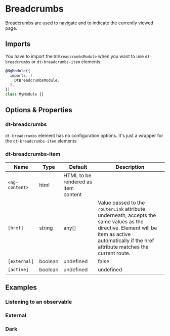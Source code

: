 # Breadcrumbs

<docs-source-example example="DefaultBreadcrumbsExampleComponent"></docs-source-example>

Breadcrumbs are used to navigate and to indicate the currently viewed page.

## Imports

You have to import the `DtBreadcrumbsModule` when you want to use `dt-breadcrumbs` or `dt-breadcrumbs-item` elements:

```typescript
@NgModule({
  imports: [
    DtBreadcrumbsModule,
  ],
})
class MyModule {}
```

## Options & Properties

### dt-breadcrumbs

`dt-breadcrumbs` element has no configuration options. It's just a wrapper for the `dt-breadcrumbs-item` elements

### dt-breadcrumbs-item

| Name | Type | Default | Description |
| --- | --- | --- | --- |
| `<ng-content>` | html | HTML to be rendered as item content |
| `[href]` | string | any[] | Value passed to the `routerLink` attribute underneath, accepts the same values as the directive. Element will be item as active automatically if the href attribute matches the current route. |
| `[external]` | boolean | undefined | false | If empty or truthy parameter given, the `href` attribute will not be interpreted as internal router link but rather as en external href |
| `[active]` | boolean | undefined | undefined | Renders a text or a link if the parameter is true or false, respectively. If the parameter is not set, `dt-breadcrumbs-item` automatically determines, whether it should be rendered as an active by comparing the passed href value with the current route. |

## Examples

### Listening to an observable

<docs-source-example example="ObservableBreadcrumbsExampleComponent"></docs-source-example>

### External

<docs-source-example example="ExternalBreadcrumbsExampleComponent"></docs-source-example>

### Dark

<docs-source-example example="DarkBreadcrumbsExampleComponent" themedark="true"></docs-source-example>
